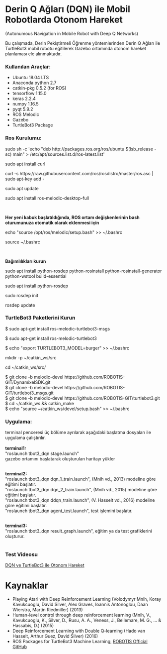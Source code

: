 # Derin Q Ağları (DQN) ile Mobil Robotlarda Otonom Hareket
(Autonumous Navigation in Mobile Robot with Deep Q Networks)

Bu çalışmada, Derin Pekiştirmeli Öğrenme yöntemlerinden Derin Q Ağları ile TurtleBot3 mobil robotu eğitilerek Gazebo ortamında otonom hareket planlaması ele alınmaktadır.
<h3>Kullanılan Araçlar:</h3>
<ul>
  <li>Ubuntu 18.04 LTS</li>
  <li>Anaconda python 2.7</li>
  <li>catkin-pkg 0.5.2 (for ROS)</li>
  <li>tensorflow 1.15.0</li>
  <li>keras 2.2.4</li>
  <li>numpy 1.16.5</li>
  <li>pyqt 5.9.2</li>
  <li>ROS Melodic</li>
  <li>Gazebo</li>
  <li>TurtleBot3 Package</li>
</ul>
<h3>Ros Kurulumu:</h3>
<p>sudo sh -c 'echo "deb http://packages.ros.org/ros/ubuntu $(lsb_release -sc) main" > /etc/apt/sources.list.d/ros-latest.list'</p>
<p>sudo apt install curl</p>
<p>curl -s https://raw.githubusercontent.com/ros/rosdistro/master/ros.asc | sudo apt-key add -</p>
<p>sudo apt update</p>
<p>sudo apt install ros-melodic-desktop-full</p>
<br>
<p><b>Her yeni kabuk başlatıldığında, ROS ortam değişkenlerinin bash oturumunuza otomatik olarak eklenmesi için</b></p>
<p>echo "source /opt/ros/melodic/setup.bash" >> ~/.bashrc</p>
<p>source ~/.bashrc</p>
<br>
<p><b>Bağımlılıkları kurun</b></p>
<p>sudo apt install python-rosdep python-rosinstall python-rosinstall-generator python-wstool build-essential</p>
<p>sudo apt install python-rosdep</p>
<p>sudo rosdep init</p>
<p>rosdep update</p>
<h3>TurtleBot3 Paketlerini Kurun</h3>
<p>$ sudo apt-get install ros-melodic-turtlebot3-msgs</p>
<p>$ sudo apt-get install ros-melodic-turtlebot3</p>
<p>$ echo "export TURTLEBOT3_MODEL=burger" >> ~/.bashrc</p>
<p>mkdir -p ~/catkin_ws/src</p>
<p>cd ~/catkin_ws/src/</p>
<p>
  $ git clone -b melodic-devel https://github.com/ROBOTIS-GIT/DynamixelSDK.git<br>
  $ git clone -b melodic-devel https://github.com/ROBOTIS-GIT/turtlebot3_msgs.git<br>
  $ git clone -b melodic-devel https://github.com/ROBOTIS-GIT/turtlebot3.git<br>
  $ cd ~/catkin_ws && catkin_make<br>
  $ echo "source ~/catkin_ws/devel/setup.bash" >> ~/.bashrc
</p>

<h3>Uygulama:</h3>
<p>
terminal penceresi üç bölüme ayrılarak aşağıdaki başlatma dosyaları ile uygulama çalıştırılır.<br><br>
<b>terminal1:</b><br>
"roslaunch tbot3_dqn stage.launch" <br>
gazebo ortamını başlatarak oluşturulan haritayı yükler<br><br>

<b>terminal2:</b><br>
"roslaunch tbot3_dqn dqn_1_train.launch", (Mnih vd., 2013) modeline göre eğitimi başlatır.<br>
"roslaunch tbot3_dqn dqn_2_train.launch", (Mnih vd., 2015) modeline göre eğitimi başlatır.<br>
"roslaunch tbot3_dqn ddqn_train.launch", (V. Hasselt vd., 2016) modeline göre eğitimi başlatır.<br>
"roslaunch tbot3_dqn agent_test.launch", test işlemini başlatır.<br><br>

<b>terminal3:</b><br>
"roslaunch tbot3_dqn result_graph.launch", eğitim ya da test grafiklerini oluşturur.<br><br>
</p>

<h3>Test Videosu</h3>
<a href="https://www.youtube.com/watch?v=wl5inXl6BeM" target="_blank">DQN ve TurtleBot3 ile Otonom Hareket</a>

# Kaynaklar
- Playing Atari with Deep Reinforcement Learning (Volodymyr Mnih, Koray Kavukcuoglu, David Silver, Alex Graves, Ioannis Antonoglou, Daan Wierstra, Martin Riedmiller) (2013)
- Human-level control through deep reinforcement learning (Mnih, V., Kavukcuoglu, K., Silver, D., Rusu, A. A., Veness, J., Bellemare, M. G., ... & Hassabis, D.) (2015)
- Deep Reinforcement Learning with Double Q-learning (Hado van Hasselt, Arthur Guez, David Silver) (2016)
- ROS Packages for TurtleBot3 Machine Learning, <a href="https://github.com/ROBOTIS-GIT/turtlebot3_machine_learning">ROBOTIS Official GitHub</a>
